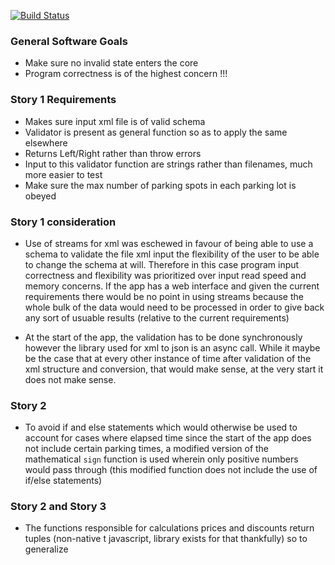 [![Build Status](https://travis-ci.org/functor-soup/challenge.svg?branch=master)](https://travis-ci.org/functor-soup/challenge)

### General Software Goals

 - Make sure no invalid state enters the core
 - Program correctness is of the highest concern !!!

### Story 1 Requirements

 - Makes sure input xml file is of valid schema
 - Validator is present as general function so as to apply the same elsewhere
 - Returns Left/Right rather than throw errors
 - Input to this validator function are strings rather than filenames, much more easier to test 
 - Make sure the max number of parking spots in each parking lot is obeyed

### Story 1 consideration

 - Use of streams for xml was eschewed in favour of being able to use a schema to validate the file xml input the flexibility
   of the user to be able to change the schema at will. Therefore in this case program input correctness and flexibility
   was prioritized over input read speed and memory concerns. 
   If the app has a web interface and given the current requirements there would be no point in using streams because the
   whole bulk of the data would need to be processed in order to give back any sort of usuable results (relative to the current requirements)

 - At the start of the app, the validation has to be done synchronously however the library used for xml to json is an async call. While it maybe be 
   the case that at every other instance of time after validation of the xml structure and conversion,  that would make sense, at the very start it does not
   make sense.


### Story 2

 - To avoid if and else statements which would otherwise be used to account for cases where elapsed time since the start of the app does not include 
    certain parking times, a modified version of the mathematical `sign` function is used wherein only positive numbers would pass through (this modified
   function does not include the use of if/else statements)

### Story 2 and Story 3

 - The functions responsible for calculations prices and discounts return tuples (non-native t javascript, library exists for that thankfully) so 
   to generalize

 

